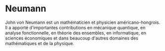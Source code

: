 # Neumann

John von Neumann est un mathématicien et physicien américano-hongrois. Il a apporté d'importantes contributions en mécanique quantique, en analyse fonctionnelle, en théorie des ensembles, en informatique, en sciences économiques et dans beaucoup d'autres domaines des mathématiques et de la physique.
